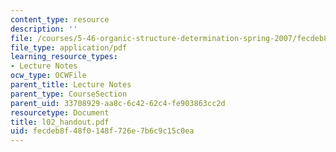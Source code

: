 ```yaml
---
content_type: resource
description: ''
file: /courses/5-46-organic-structure-determination-spring-2007/fecdeb8f48f0148f726e7b6c9c15c0ea_l02_handout.pdf
file_type: application/pdf
learning_resource_types:
- Lecture Notes
ocw_type: OCWFile
parent_title: Lecture Notes
parent_type: CourseSection
parent_uid: 33708929-aa8c-6c42-62c4-fe903863cc2d
resourcetype: Document
title: l02_handout.pdf
uid: fecdeb8f-48f0-148f-726e-7b6c9c15c0ea
---
```

